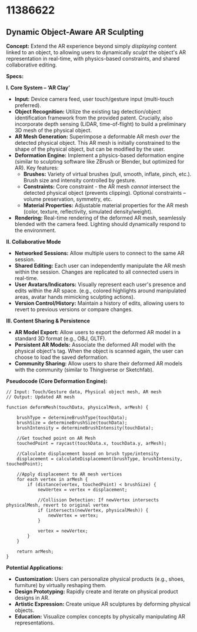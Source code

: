 # 11386622

## Dynamic Object-Aware AR Sculpting

**Concept:** Extend the AR experience beyond simply *displaying* content linked to an object, to allowing users to dynamically *sculpt* the object's AR representation in real-time, with physics-based constraints, and shared collaborative editing.

**Specs:**

**I. Core System – ‘AR Clay’**

*   **Input:** Device camera feed, user touch/gesture input (multi-touch preferred).
*   **Object Recognition:** Utilize the existing tag detection/object identification framework from the provided patent.  Crucially, also incorporate depth sensing (LiDAR, time-of-flight) to build a preliminary 3D mesh of the physical object.
*   **AR Mesh Generation:**  Superimpose a deformable AR mesh *over* the detected physical object.  This AR mesh is initially constrained to the shape of the physical object, but can be modified by the user.
*   **Deformation Engine:** Implement a physics-based deformation engine (similar to sculpting software like ZBrush or Blender, but optimized for AR). Key features:
    *   **Brushes:** Variety of virtual brushes (pull, smooth, inflate, pinch, etc.). Brush size and intensity controlled by gesture.
    *   **Constraints:**  Core constraint - the AR mesh *cannot* intersect the detected physical object (prevents clipping).  Optional constraints – volume preservation, symmetry, etc.
    *   **Material Properties:** Adjustable material properties for the AR mesh (color, texture, reflectivity, simulated density/weight).
*   **Rendering:** Real-time rendering of the deformed AR mesh, seamlessly blended with the camera feed.  Lighting should dynamically respond to the environment.

**II. Collaborative Mode**

*   **Networked Sessions:** Allow multiple users to connect to the same AR session.
*   **Shared Editing:** Each user can independently manipulate the AR mesh within the session. Changes are replicated to all connected users in real-time.
*   **User Avatars/Indicators:** Visually represent each user's presence and edits within the AR space. (e.g., colored highlights around manipulated areas, avatar hands mimicking sculpting actions).
*   **Version Control/History:** Maintain a history of edits, allowing users to revert to previous versions or compare changes.

**III.  Content Sharing & Persistence**

*   **AR Model Export:** Allow users to export the deformed AR model in a standard 3D format (e.g., OBJ, GLTF).
*   **Persistent AR Models:** Associate the deformed AR model with the physical object's tag. When the object is scanned again, the user can choose to load the saved deformation.
*   **Community Sharing:**  Allow users to share their deformed AR models with the community (similar to Thingiverse or Sketchfab).

**Pseudocode (Core Deformation Engine):**

```
// Input: Touch/Gesture data, Physical object mesh, AR mesh
// Output: Updated AR mesh

function deformMesh(touchData, physicalMesh, arMesh) {

    brushType = determineBrushType(touchData);
    brushSize = determineBrushSize(touchData);
    brushIntensity = determineBrushIntensity(touchData);

    //Get touched point on AR Mesh
    touchedPoint = raycast(touchData.x, touchData.y, arMesh);

    //Calculate displacement based on brush type/intensity
    displacement = calculateDisplacement(brushType, brushIntensity, touchedPoint);

    //Apply displacement to AR mesh vertices
    for each vertex in arMesh {
        if (distance(vertex, touchedPoint) < brushSize) {
            newVertex = vertex + displacement;

            //Collision Detection: If newVertex intersects physicalMesh, revert to original vertex
            if (intersects(newVertex, physicalMesh)) {
                newVertex = vertex;
            }

            vertex = newVertex;
        }
    }

    return arMesh;
}
```

**Potential Applications:**

*   **Customization:** Users can personalize physical products (e.g., shoes, furniture) by virtually reshaping them.
*   **Design Prototyping:**  Rapidly create and iterate on physical product designs in AR.
*   **Artistic Expression:** Create unique AR sculptures by deforming physical objects.
*   **Education:** Visualize complex concepts by physically manipulating AR representations.
